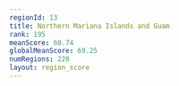 ```yaml
---
regionId: 13
title: Northern Mariana Islands and Guam
rank: 195
meanScore: 60.74
globalMeanScore: 69.25
numRegions: 220
layout: region_score
---
```

